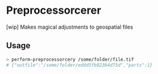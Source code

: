 # Preprocessorcerer

[wip] Makes magical adjustments to geospatial files

## Usage

```sh
> perform-preprocessorcery /some/folder/file.tif
# {"outfile":"/some/folder/eddd5fb92364d75d","parts":1}
```
